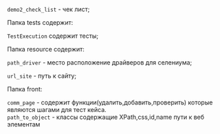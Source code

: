 
`demo2_check_list` - чек лист;

Папка tests содержит:

`TestExecution` содержит тесты;

Папка resource содержит: 

`path_driver` - место расположение драйверов для селениума;

`url_site` - путь к сайту; 

Папка front: 

`comm_page` - содержит функции(удалить,добавить,проверить) которые являются шагами для тест кейса.\
`path_to_object` - классы содержащие XPath,css,id,name пути к веб элементам 
